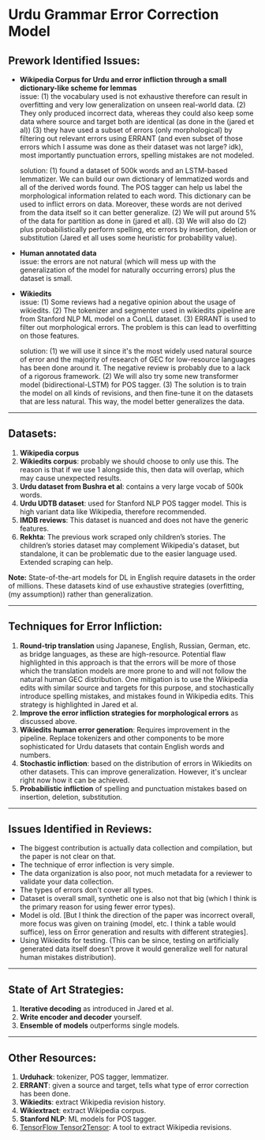 # Urdu Grammar Error Correction Model

## Prework Identified Issues:

- **Wikipedia Corpus for Urdu and error infliction through a small dictionary-like scheme for lemmas**  
  issue: (1) the vocabulary used is not exhaustive therefore can result in overfitting and very low generalization on unseen real-world data. (2) They only produced incorrect data, whereas they could also keep some data where source and target both are identical (as done in the (jared et al)) (3) they have used a subset of errors (only morphological) by filtering out relevant errors using ERRANT (and even subset of those errors which I assume was done as their dataset was not large? idk), most importantly punctuation errors, spelling mistakes are not modeled.

  solution: (1) found a dataset of 500k words and an LSTM-based lemmatizer. We can build our own dictionary of lemmatized words and all of the derived words found. The POS tagger can help us label the morphological information related to each word. This dictionary can be used to inflict errors on data. Moreover, these words are not derived from the data itself so it can better generalize. (2) We will put around 5% of the data for partition as done in (jared et all). (3) We will also do (2) plus probabilistically perform spelling, etc errors by insertion, deletion or substitution (Jared et all uses some heuristic for probability value).

- **Human annotated data**  
  issue: the errors are not natural (which will mess up with the generalization of the model for naturally occurring errors) plus the dataset is small.

- **Wikiedits**  
  issue: (1) Some reviews had a negative opinion about the usage of wikiedits. (2) The tokenizer and segmenter used in wikiedits pipeline are from Stanford NLP ML model on a ConLL dataset. (3) ERRANT is used to filter out morphological errors. The problem is this can lead to overfitting on those features.

  solution: (1) we will use it since it's the most widely used natural source of error and the majority of research of GEC for low-resource languages has been done around it. The negative review is probably due to a lack of a rigorous framework. (2) We will also try some new transformer model (bidirectional-LSTM) for POS tagger. (3) The solution is to train the model on all kinds of revisions, and then fine-tune it on the datasets that are less natural. This way, the model better generalizes the data.

---

## Datasets:

1. **Wikipedia corpus**
2. **Wikiedits corpus**: probably we should choose to only use this. The reason is that if we use 1 alongside this, then data will overlap, which may cause unexpected results.
3. **Urdu dataset from Bushra et al**: contains a very large vocab of 500k words.
4. **Urdu UDTB dataset**: used for Stanford NLP POS tagger model. This is high variant data like Wikipedia, therefore recommended.
5. **IMDB reviews**: This dataset is nuanced and does not have the generic features.
6. **Rekhta**: The previous work scraped only children’s stories. The children’s stories dataset may complement Wikipedia's dataset, but standalone, it can be problematic due to the easier language used. Extended scraping can help.

**Note:** State-of-the-art models for DL in English require datasets in the order of millions. These datasets kind of use exhaustive strategies (overfitting, (my assumption)) rather than generalization.

---

## Techniques for Error Infliction:

1. **Round-trip translation** using Japanese, English, Russian, German, etc. as bridge languages, as these are high-resource. Potential flaw highlighted in this approach is that the errors will be more of those which the translation models are more prone to and will not follow the natural human GEC distribution. One mitigation is to use the Wikipedia edits with similar source and targets for this purpose, and stochastically introduce spelling mistakes, and mistakes found in Wikipedia edits. This strategy is highlighted in Jared et al.
2. **Improve the error infliction strategies for morphological errors** as discussed above.
3. **Wikiedits human error generation**: Requires improvement in the pipeline. Replace tokenizers and other components to be more sophisticated for Urdu datasets that contain English words and numbers.
4. **Stochastic infliction**: based on the distribution of errors in Wikiedits on other datasets. This can improve generalization. However, it's unclear right now how it can be achieved.
5. **Probabilistic infliction** of spelling and punctuation mistakes based on insertion, deletion, substitution.

---

## Issues Identified in Reviews:

- The biggest contribution is actually data collection and compilation, but the paper is not clear on that.
- The technique of error inflection is very simple.
- The data organization is also poor, not much metadata for a reviewer to validate your data collection.
- The types of errors don't cover all types.
- Dataset is overall small, synthetic one is also not that big (which I think is the primary reason for using fewer error types).
- Model is old. [But I think the direction of the paper was incorrect overall, more focus was given on training (model, etc. I think a table would suffice), less on Error generation and results with different strategies].
- Using Wikiedits for testing. (This can be since, testing on artificially generated data itself doesn't prove it would generalize well for natural human mistakes distribution).

---

## State of Art Strategies:

1. **Iterative decoding** as introduced in Jared et al.
2. **Write encoder and decoder** yourself.
3. **Ensemble of models** outperforms single models.

---

## Other Resources:

1. **Urduhack**: tokenizer, POS tagger, lemmatizer.
2. **ERRANT**: given a source and target, tells what type of error correction has been done.
3. **Wikiedits**: extract Wikipedia revision history.
4. **Wikiextract**: extract Wikipedia corpus.
5. **Stanford NLP**: ML models for POS tagger.
6. [TensorFlow Tensor2Tensor](https://github.com/tensorflow/tensor2tensor/blob/master/tensor2tensor/data_generators/wiki_revision.py): A tool to extract Wikipedia revisions.
